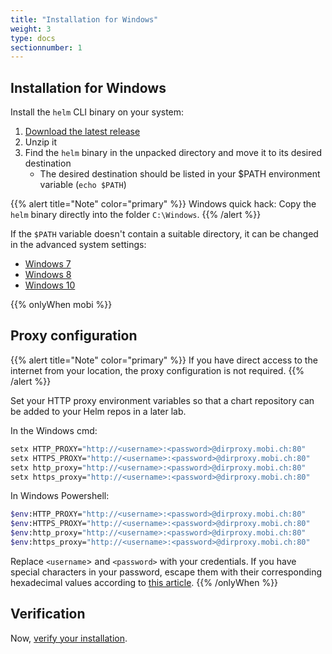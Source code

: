 ```yaml
---
title: "Installation for Windows"
weight: 3
type: docs
sectionnumber: 1
---
```


## Installation for Windows

Install the `helm` CLI binary on your system:

1. [Download the latest release](https://github.com/helm/helm/releases)
1. Unzip it
1. Find the `helm` binary in the unpacked directory and move it to its desired destination
    * The desired destination should be listed in your $PATH environment variable (`echo $PATH`)

{{% alert title="Note" color="primary" %}}
Windows quick hack: Copy the `helm` binary directly into the folder `C:\Windows`.
{{% /alert %}}

If the `$PATH` variable doesn't contain a suitable directory, it can be changed in the advanced system settings:

* [Windows 7](http://geekswithblogs.net/renso/archive/2009/10/21/how-to-set-the-windows-path-in-windows-7.aspx)
* [Windows 8](http://www.itechtics.com/customize-windows-environment-variables/)
* [Windows 10](http://techmixx.de/windows-10-umgebungsvariablen-bearbeiten/)

{{% onlyWhen mobi %}}


## Proxy configuration

{{% alert title="Note" color="primary" %}}
If you have direct access to the internet from your location, the proxy configuration is not required.
{{% /alert %}}

Set your HTTP proxy environment variables so that a chart repository can be added to your Helm repos in a later lab.

In the Windows cmd:

```bash
setx HTTP_PROXY="http://<username>:<password>@dirproxy.mobi.ch:80"
setx HTTPS_PROXY="http://<username>:<password>@dirproxy.mobi.ch:80"
setx http_proxy="http://<username>:<password>@dirproxy.mobi.ch:80"
setx https_proxy="http://<username>:<password>@dirproxy.mobi.ch:80"
```

In Windows Powershell:

```bash
$env:HTTP_PROXY="http://<username>:<password>@dirproxy.mobi.ch:80"
$env:HTTPS_PROXY="http://<username>:<password>@dirproxy.mobi.ch:80"
$env:http_proxy="http://<username>:<password>@dirproxy.mobi.ch:80"
$env:https_proxy="http://<username>:<password>@dirproxy.mobi.ch:80"
```

Replace `<username`> and `<password>` with your credentials. If you have special characters in your password, escape them with their corresponding hexadecimal values according to [this article](https://en.wikipedia.org/wiki/Percent-encoding#Percent-encoding_reserved_characters).
{{% /onlyWhen %}}


## Verification

Now, [verify your installation](../04/).
